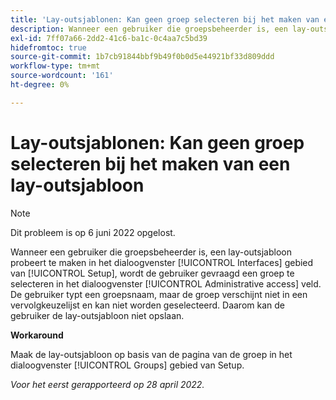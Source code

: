```yaml
---
title: 'Lay-outsjablonen: Kan geen groep selecteren bij het maken van een lay-outsjabloon'
description: Wanneer een gebruiker die groepsbeheerder is, een lay-outsjabloon probeert te maken in het dialoogvenster [!UICONTROL Interfaces] in het gedeelte Setup wordt de gebruiker gevraagd een groep te selecteren in het dialoogvenster [!UICONTROL Administrative access] veld. De gebruiker typt een groepsnaam, maar de groep verschijnt niet in een vervolgkeuzelijst en kan niet worden geselecteerd. Daarom kan de gebruiker de lay-outsjabloon niet opslaan.
exl-id: 7ff07a66-2dd2-41c6-ba1c-0c4aa7c5bd39
hidefromtoc: true
source-git-commit: 1b7cb91844bbf9b49f0b0d5e44921bf33d809ddd
workflow-type: tm+mt
source-wordcount: '161'
ht-degree: 0%

---
```


# Lay-outsjablonen: Kan geen groep selecteren bij het maken van een lay-outsjabloon

>[!NOTE]
>
>Dit probleem is op 6 juni 2022 opgelost.

Wanneer een gebruiker die groepsbeheerder is, een lay-outsjabloon probeert te maken in het dialoogvenster [!UICONTROL Interfaces] gebied van [!UICONTROL Setup], wordt de gebruiker gevraagd een groep te selecteren in het dialoogvenster [!UICONTROL Administrative access] veld. De gebruiker typt een groepsnaam, maar de groep verschijnt niet in een vervolgkeuzelijst en kan niet worden geselecteerd. Daarom kan de gebruiker de lay-outsjabloon niet opslaan.

**Workaround**

Maak de lay-outsjabloon op basis van de pagina van de groep in het dialoogvenster [!UICONTROL Groups] gebied van Setup.

_Voor het eerst gerapporteerd op 28 april 2022._
